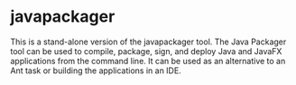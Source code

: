 # javapackager

This is a stand-alone version of the javapackager tool. The Java
Packager tool can be used to compile, package, sign, and deploy
Java and JavaFX applications from the command line. It can be used as an
alternative to an Ant task or building the applications in an IDE.
